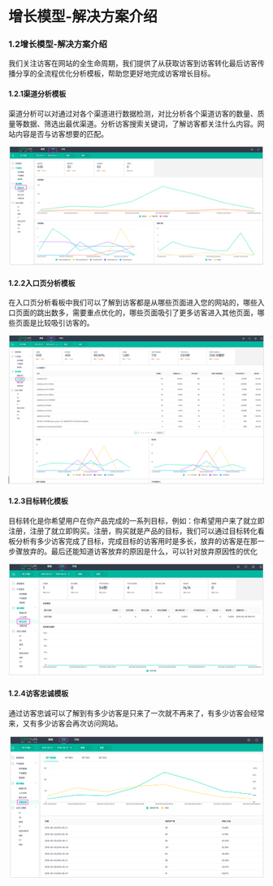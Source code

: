 # 增长模型-解决方案介绍

### 1.2增长模型-解决方案介绍

我们关注访客在网站的全生命周期，我们提供了从获取访客到访客转化最后访客传播分享的全流程优化分析模板，帮助您更好地完成访客增长目标。

####  1.2.1渠道分析模板

 渠道分析可以对通过对各个渠道进行数据检测，对比分析各个渠道访客的数量、质量等数据、筛选出最优渠道。分析访客搜索关键词，了解访客都关注什么内容。网站内容是否与访客想要的匹配。

![&#x6E20;&#x9053;&#x5206;&#x6790;&#x56FE;](../.gitbook/assets/image%20%2827%29.png)

#### 1.2.2入口页分析模板

 在入口页分析看板中我们可以了解到访客都是从哪些页面进入您的网站的，哪些入口页面的跳出数多，需要重点优化的，哪些页面吸引了更多访客进入其他页面，哪些页面是比较吸引访客的。

![&#x5165;&#x53E3;&#x9875;&#x9762;&#x5206;&#x6790;&#x56FE;](../.gitbook/assets/image%20%2811%29.png)

#### 1.2.3目标转化模板

 目标转化是你希望用户在你产品完成的一系列目标，例如：你希望用户来了就立即注册，注册了就立即购买。注册，购买就是产品的目标，我们可以通过目标转化看板分析有多少访客完成了目标，完成目标的访客用时是多长，放弃的访客是在那一步骤放弃的。最后还能知道访客放弃的原因是什么，可以针对放弃原因性的优化

![&#x76EE;&#x6807;&#x8F6C;&#x5316;&#x5206;&#x6790;&#x56FE;](../.gitbook/assets/image.png)

#### 1.2.4访客忠诚模板

 通过访客忠诚可以了解到有多少访客是只来了一次就不再来了，有多少访客会经常来，又有多少访客会再次访问网站。

![&#x8BBF;&#x5BA2;&#x5FE0;&#x8BDA;&#x5206;&#x6790;&#x56FE;](../.gitbook/assets/image%20%287%29.png)

### 


